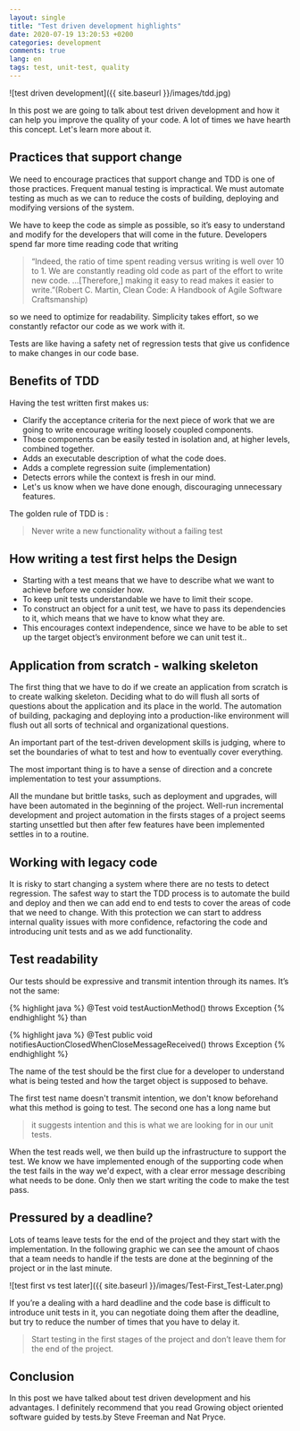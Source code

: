 ```yaml
---
layout: single
title: "Test driven development highlights"
date: 2020-07-19 13:20:53 +0200
categories: development
comments: true
lang: en
tags: test, unit-test, quality 
---
```


![test driven development]({{ site.baseurl }}/images/tdd.jpg)

In this post we are going to talk about test driven development and how it can help you improve the quality of your code. A lot of times we have hearth this concept. Let's learn more about it. 

Practices that support change
-------------------------------------
We need to encourage practices that support change and TDD is one of those practices. Frequent manual testing is impractical. We must automate testing as much as we can to reduce the costs of building, deploying and modifying versions of the system.

We have to keep the code as simple as possible, so it’s easy to understand and modify for the developers that will come in the future. Developers spend far more time reading code that writing

> “Indeed, the ratio of time spent reading versus writing is well over 10 to 1. We are constantly reading old code as part of the effort to write new code. ...[Therefore,] making it easy to read makes it easier to write.”(Robert C. Martin, Clean Code: A Handbook of Agile Software Craftsmanship) 

so we need to optimize for readability. Simplicity takes effort, so we constantly refactor our code as we work with it.

Tests are like having a safety net of regression tests that give us confidence to make changes in our code base.

Benefits of TDD 
--------------------------- 
Having the test written first makes us: 
- Clarify the acceptance criteria for the next piece of work that we are going to write
encourage writing loosely coupled components.
- Those components can be easily tested in isolation and, at higher levels, combined together.
- Adds an executable description of what the code does.
- Adds a complete regression suite (implementation)
- Detects errors while the context is fresh in our mind.
- Let's us know when we have done enough, discouraging unnecessary features.

The golden rule of TDD is :

> Never write a new functionality without a failing test

How writing a test first helps the Design
----------------------------------------
- Starting with a test means that we have to describe what we want to achieve before we consider how.
- To keep unit tests understandable we have to limit their scope.
- To construct an object for a unit test, we have to pass its dependencies to it, which means that we have to know what they are. 
- This encourages context independence, since we have to be able to set up the target object’s environment before we can unit test it..

Application from scratch - walking skeleton
----------------------------------------------
The first thing that we have to do if we create an application from scratch is to create walking skeleton. Deciding what to do will flush all sorts of questions about the application and its place in the world. The automation of building, packaging and deploying into a production-like environment will flush out all sorts of technical and organizational questions.

An important part of the test-driven development skills is judging, where to set the boundaries of what to test and how to eventually cover everything.

The most important thing is to have a sense of direction and a concrete implementation to test your assumptions. 

All the mundane but brittle tasks, such as deployment and upgrades, will have been automated in the beginning of the project. Well-run incremental development and project automation in the firsts stages of a project seems starting unsettled but then after few features have been implemented settles in to a routine.

Working with legacy code
---------------------------------------------------------------------------------
It is risky to start changing a system where there are no tests to detect regression. The safest way to start the TDD process is to automate the build and deploy and then we can add end to end tests to cover the areas of code that we need to change. With this protection we can start to address internal quality issues with more confidence, refactoring the code and introducing unit tests and as we add functionality. 

Test readability
------------------------------
Our tests should be expressive and transmit intention through its names. It’s not the same:

{% highlight java %}
@Test
void testAuctionMethod() throws Exception
{% endhighlight %}
than 

{% highlight java %}
@Test
public void notifiesAuctionClosedWhenCloseMessageReceived() throws Exception
{% endhighlight %}

The name of the test should be the first clue for a developer to understand what is being tested and how the target object is supposed to behave.

The first test name doesn't transmit intention, we don't know beforehand what this method is going to test. The second one has a long name but 

> it suggests intention and this is what we are looking for in our unit tests.

When the test reads well, we then build up the infrastructure to support the test. We know we have implemented enough of the supporting code when the test fails in the way we'd expect, with a clear error message describing what needs to be done. Only then we start writing the code to make the test pass. 

Pressured by a deadline?
--------------------------------------
Lots of teams leave tests for the end of the project and they start with the implementation. In the following graphic we can see the amount of chaos that a team needs to handle if the tests are done at the beginning of the project or in the last minute.

![test first vs test later]({{ site.baseurl }}/images/Test-First_Test-Later.png)
  
If you’re a dealing with a hard deadline and the code base is difficult to introduce unit tests in it, you can negotiate doing them after the deadline, but try to reduce the number of times that you have to delay it. 

> Start testing in the first stages of the project and don’t leave them for the end of the project. 

Conclusion
---------------
In this post we have talked about test driven development and his advantages. I definitely recommend that you read Growing object oriented software guided by tests.by Steve Freeman and Nat Pryce.



